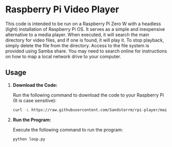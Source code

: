 # Raspberry Pi Video Player

This code is intended to be run on a Raspberry Pi Zero W with a headless (light) installation of Raspberry Pi OS. It serves as a simple and inexpensive alternative to a media player. When executed, it will search the main directory for video files, and if one is found, it will play it. To stop playback, simply delete the file from the directory. Access to the file system is provided using Samba share. You may need to search online for instructions on how to map a local network drive to your computer.

## Usage

1. **Download the Code:**

   Run the following command to download the code to your Raspberry Pi (It is case sensitive):
   ```bash
   curl -L https://raw.githubusercontent.com/Sandstorrm/rpi-player/main/pi.py | python
2. **Run the Program:**

   Execute the following command to run the program:
   ```bash
   python loop.py
